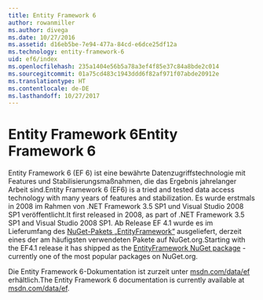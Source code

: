 ```yaml
---
title: Entity Framework 6
author: rowanmiller
ms.author: divega
ms.date: 10/27/2016
ms.assetid: d16eb5be-7e94-477a-84cd-e6dce25df12a
ms.technology: entity-framework-6
uid: ef6/index
ms.openlocfilehash: 235a1404e56b5a78a3ef4f85e37c84a8bde2c014
ms.sourcegitcommit: 01a75cd483c1943ddd6f82af971f07abde20912e
ms.translationtype: HT
ms.contentlocale: de-DE
ms.lasthandoff: 10/27/2017
---
```

# <a name="entity-framework-6"></a><span data-ttu-id="f4fc7-102">Entity Framework 6</span><span class="sxs-lookup"><span data-stu-id="f4fc7-102">Entity Framework 6</span></span>

<span data-ttu-id="f4fc7-103">Entity Framework 6 (EF 6) ist eine bewährte Datenzugriffstechnologie mit Features und Stabilisierungsmaßnahmen, die das Ergebnis jahrelanger Arbeit sind.</span><span class="sxs-lookup"><span data-stu-id="f4fc7-103">Entity Framework 6 (EF6) is a tried and tested data access technology with many years of features and stabilization.</span></span> <span data-ttu-id="f4fc7-104">Es wurde erstmals in 2008 im Rahmen von .NET Framework 3.5 SP1 und Visual Studio 2008 SP1 veröffentlicht.</span><span class="sxs-lookup"><span data-stu-id="f4fc7-104">It first released in 2008, as part of .NET Framework 3.5 SP1 and Visual Studio 2008 SP1.</span></span> <span data-ttu-id="f4fc7-105">Ab Release EF 4.1 wurde es im Lieferumfang des [NuGet-Pakets „EntityFramework“](https://www.nuget.org/packages/EntityFramework/) ausgeliefert, derzeit eines der am häufigsten verwendeten Pakete auf NuGet.org.</span><span class="sxs-lookup"><span data-stu-id="f4fc7-105">Starting with the EF4.1 release it has shipped as the [EntityFramework NuGet package](https://www.nuget.org/packages/EntityFramework/) - currently one of the most popular packages on NuGet.org.</span></span>

<span data-ttu-id="f4fc7-106">Die Entity Framework 6-Dokumentation ist zurzeit unter [msdn.com/data/ef](http://msdn.com/data/ef) erhältlich.</span><span class="sxs-lookup"><span data-stu-id="f4fc7-106">The Entity Framework 6 documentation is currently available at [msdn.com/data/ef](http://msdn.com/data/ef).</span></span>
